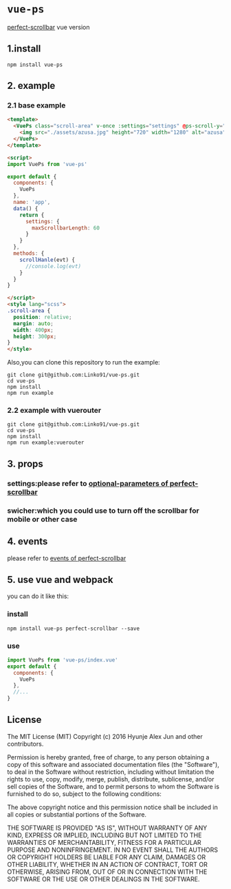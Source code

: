 # `vue-ps`

[perfect-scrollbar](https://github.com/noraesae/perfect-scrollbar) vue version

## 1.install

```
npm install vue-ps
```

## 2. example

### 2.1 base example

```html
<template>
  <VuePs class="scroll-area" v-once :settings="settings" @ps-scroll-y="scrollHanle">
    <img src="./assets/azusa.jpg" height="720" width="1280" alt="azusa">
  </VuePs>
</template>

<script>
import VuePs from 'vue-ps'

export default {
  components: {
    VuePs
  },
  name: 'app',
  data() {
    return {
      settings: {
        maxScrollbarLength: 60
      }
    }
  },
  methods: {
    scrollHanle(evt) {
      //console.log(evt)
    }
  }
}

</script>
<style lang="scss">
.scroll-area {
  position: relative;
  margin: auto;
  width: 400px;
  height: 300px;
}
</style>

```
Also,you can clone this repository to run the example:

```shell
git clone git@github.com:Linko91/vue-ps.git
cd vue-ps
npm install
npm run example
```
### 2.2 example with vuerouter
```shell
git clone git@github.com:Linko91/vue-ps.git
cd vue-ps
npm install
npm run example:vuerouter
```

## 3. props

### settings:please refer to [optional-parameters of perfect-scrollbar](https://github.com/noraesae/perfect-scrollbar#optional-parameters)
### swicher:which you could use to turn off the scrollbar for mobile or other case


## 4. events

please refer to [events of perfect-scrollbar](https://github.com/noraesae/perfect-scrollbar#events)

## 5. use vue and webpack
you can do it like this:

### install
```shell
npm install vue-ps perfect-scrollbar --save
```

### use
```js
import VuePs from 'vue-ps/index.vue'
export default {
  components: {
    VuePs
  },
  //...
}
```

## License

The MIT License (MIT) Copyright (c) 2016 Hyunje Alex Jun and other contributors.

Permission is hereby granted, free of charge, to any person obtaining a copy of this software and associated documentation files (the "Software"), to deal in the Software without restriction, including without limitation the rights to use, copy, modify, merge, publish, distribute, sublicense, and/or sell copies of the Software, and to permit persons to whom the Software is furnished to do so, subject to the following conditions:

The above copyright notice and this permission notice shall be included in all copies or substantial portions of the Software.

THE SOFTWARE IS PROVIDED "AS IS", WITHOUT WARRANTY OF ANY KIND, EXPRESS OR IMPLIED, INCLUDING BUT NOT LIMITED TO THE WARRANTIES OF MERCHANTABILITY, FITNESS FOR A PARTICULAR PURPOSE AND NONINFRINGEMENT. IN NO EVENT SHALL THE AUTHORS OR COPYRIGHT HOLDERS BE LIABLE FOR ANY CLAIM, DAMAGES OR OTHER LIABILITY, WHETHER IN AN ACTION OF CONTRACT, TORT OR OTHERWISE, ARISING FROM, OUT OF OR IN CONNECTION WITH THE SOFTWARE OR THE USE OR OTHER DEALINGS IN THE SOFTWARE.
